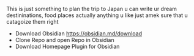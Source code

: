 This is just something to plan the trip to Japan u can write ur dream destininations, food places actually anything u like just amek sure that u catagoize them right  

- Download Obsidian https://obsidian.md/download
- Clone Repo and open Repo in Obsidian 
- Download Homepage Plugin for Obsidian
